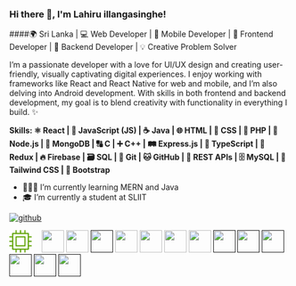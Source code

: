 ### Hi there 👋, I'm Lahiru illangasinghe!
####🌍 Sri Lanka | 💻 Web Developer | 📱 Mobile Developer | 🎨 Frontend Developer | 🔧 Backend Developer | 💡 Creative Problem Solver


I’m a passionate developer with a love for UI/UX design and creating user-friendly, visually captivating digital experiences. I enjoy working with frameworks like React and React Native for web and mobile, and I’m also delving into Android development. With skills in both frontend and backend development, my goal is to blend creativity with functionality in everything I build. ✨

**Skills: ⚛️ React | 📜 JavaScript (JS) | ☕ Java | 🌐 HTML | 🎨 CSS | 🐘 PHP | 🌳 Node.js | 🍃 MongoDB | 🔠 C | ➕ C++ | 🛤️ Express.js | 📘 TypeScript | 🔄 Redux | 🔥 Firebase | 🗃️ SQL | 🌱 Git | 🐱 GitHub | 🔗 REST APIs | 🗄️ MySQL | 💠 Tailwind CSS | 📐 Bootstrap**

- 👩🏽‍💻 I’m currently learning MERN and Java 
- 🎓 I’m currently a student at SLIIT


[<img src='https://cdn.jsdelivr.net/npm/simple-icons@3.0.1/icons/github.svg' alt='github' height='40'>](https://github.com/LAHIRUKBI)  

<a href='https://docs.github.com/en/developers'><img src='https://raw.githubusercontent.com/acervenky/animated-github-badges/master/assets/devbadge.gif' width='40' height='40'></a>  <a href='https://react.dev/'><img src='https://static-00.iconduck.com/assets.00/react-original-wordmark-icon-1679x2048-hjal07w8.png' width='40' height='40'></a>         <a href='https://www.java.com/en/'><img src='https://banner2.cleanpng.com/20180404/lxe/kisspng-java-class-file-java-platform-standard-edition-ja-coffee-jar-5ac598fd88a730.3981502415228991975597.jpg' width='40' height='40'></a>          <a href=''><img src='https://upload.wikimedia.org/wikipedia/commons/thumb/1/18/ISO_C%2B%2B_Logo.svg/1822px-ISO_C%2B%2B_Logo.svg.png' width='40' height='40'></a>      <a href='https://kotlinlang.org/'><img src='https://upload.wikimedia.org/wikipedia/commons/thumb/7/74/Kotlin_Icon.png/1200px-Kotlin_Icon.png' width='40' height='40'></a>          <a href='https://www.mongodb.com/lp/cloud/atlas/try4-reg?utm_source=google&utm_campaign=search_gs_pl_evergreen_atlas_core_prosp-brand_gic-null_apac-lk_ps-all_desktop_eng_lead&utm_term=mongodb&utm_medium=cpc_paid_search&utm_ad=e&utm_ad_campaign_id=12212624368&adgroup=115749715143&cq_cmp=12212624368&gad_source=1&gclid=CjwKCAiAudG5BhAREiwAWMlSjDRgk05cemoEzndxW0J-SkmcYch3y7ueUrAhZu1f92zIbYA69kZCZBoChyoQAvD_BwE'><img src='https://w7.pngwing.com/pngs/956/695/png-transparent-mongodb-original-wordmark-logo-icon-thumbnail.png' width='40' height='40'></a>   </a>      <a href='https://www.mysql.com/'><img src='https://w7.pngwing.com/pngs/266/743/png-transparent-mysql-original-wordmark-logo-icon.png' width='40' height='40'></a>       <a href='https://www.mysql.com/'><img src='https://upload.wikimedia.org/wikipedia/commons/thumb/2/27/PHP-logo.svg/1280px-PHP-logo.svg.png' width='40' height='40'></a>      <a href=''><img src='https://upload.wikimedia.org/wikipedia/commons/thumb/f/fb/Adobe_Illustrator_CC_icon.svg/1200px-Adobe_Illustrator_CC_icon.svg.png' width='40' height='40'></a>      <a href=''><img src='https://upload.wikimedia.org/wikipedia/commons/thumb/a/af/Adobe_Photoshop_CC_icon.svg/1051px-Adobe_Photoshop_CC_icon.svg.png' width='40' height='40'></a>          <a href=''><img src='https://blogger.googleusercontent.com/img/b/R29vZ2xl/AVvXsEiMOqle7RHdH3vADJBm-Yct9fi5N9Vva6JIkPby4-sqAACG7lG66oEg4plx2p5WOgI36kgBje1Orelf1wjpLnqo6TELqbB0phLBAXYnFsHHZTpWZw8RNXM8NHdD5HV0sT5rbTkx30K_6bX5ycpSHCLwM9y9r-uZGwRowSPLfea2OsxYARXUydaZOQiDRdE/s256/Filmora-13.png' width='40' height='40'></a>          <a href=''><img src='https://upload.wikimedia.org/wikipedia/commons/thumb/3/33/Figma-logo.svg/800px-Figma-logo.svg.png' width='40' height='40'></a>         <a href=''><img src='https://w7.pngwing.com/pngs/1/535/png-transparent-tomcat-original-logo-icon-thumbnail.png' width='40' height='40'></a>                 <a href=''><img src='https://images.credly.com/images/51aeb74b-ec87-4069-93fc-0ea449c8d77f/twitter_thumb_201604_node.png' width='40' height='40'></a>




